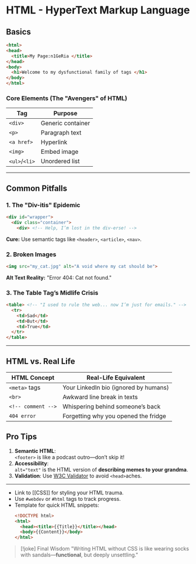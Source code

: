 # HTML - HyperText Markup Language

## Basics
```html
<html>
<head>
  <title>My Page:n1GeRia </title>
</head>
<body>
  <h1>Welcome to my dysfunctional family of tags </h1>
</body>
</html>
```

### Core Elements (The "Avengers" of HTML)
| Tag           | Purpose           |
| ------------- | ----------------- |
| `<div>`       | Generic container |
| `<p>`         | Paragraph text    |
| `<a href>`    | Hyperlink         |
| `<img>`       | Embed image       |
| `<ul>`/`<li>` | Unordered list    |

---
## Common Pitfalls
### 1. The "Div-itis" Epidemic
```html
<div id="wrapper">
  <div class="container">
    <div> <!-- Help, I’m lost in the div-erse! -->
```

**Cure:** Use semantic tags like `<header>`, `<article>`, `<nav>`.

### 2. Broken Images
```html
<img src="my_cat.jpg" alt="A void where my cat should be">
```
**Alt Text Reality:** "Error 404: Cat not found."

### 3. The Table Tag’s Midlife Crisis
```html
<table> <!-- "I used to rule the web... now I’m just for emails." -->
  <tr>
    <td>Sad</td>
    <td>But</td>
    <td>True</td>
  </tr>
</table>
```

---

## HTML vs. Real Life
| HTML Concept       | Real-Life Equivalent                  |
| ------------------ | ------------------------------------- |
| `<meta>` tags      | Your LinkedIn bio (ignored by humans) |
| `<br>`             | Awkward line break in texts           |
| `<!-- comment -->` | Whispering behind someone’s back      |
| `404 error`        | Forgetting why you opened the fridge  |
## Pro Tips
1. **Semantic HTML**:  
   `<footer>` is like a podcast outro—don’t skip it!
2. **Accessibility**:  
   `alt="text"` is the HTML version of **describing memes to your grandma**.
3. **Validation**:
   Use [W3C Validator](https://validator.w3.org/) to avoid `<head>`aches.

---

- Link to [[CSS]] for styling your HTML trauma.
- Use `#webdev` or `#html` tags to track progress.
- Template for quick HTML snippets:
  ```html
  <!DOCTYPE html>
  <html>
    <head><title>{{Title}}</title></head>
    <body>{{Content}}</body>
  </html>
  ```

> [!joke] Final Wisdom
> "Writing HTML without CSS is like wearing socks with sandals—**functional**, but deeply unsettling."
